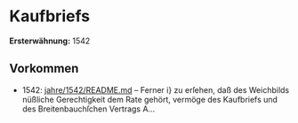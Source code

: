 # Kaufbriefs

**Ersterwähnung:** 1542

## Vorkommen
- 1542: [jahre/1542/README.md](../jahre/1542/README.md) – Ferner i} zu erſehen, daß des Weichbilds nüßliche
Gerechtigkeit dem Rate gehört, vermöge des Kaufbriefs
und des Breitenbauchſchen Vertrags A...
